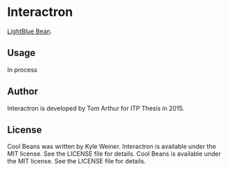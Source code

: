 # Interactron

 [LightBlue Bean](https://punchthrough.com/bean/).



## Usage

In process

## Author

Interactron is developed by Tom Arthur for ITP Thesis in 2015.



## License

Cool Beans was written by Kyle Weiner.
Interactron is available under the MIT license. See the LICENSE file for details.
Cool Beans is available under the MIT license. See the LICENSE file for details.